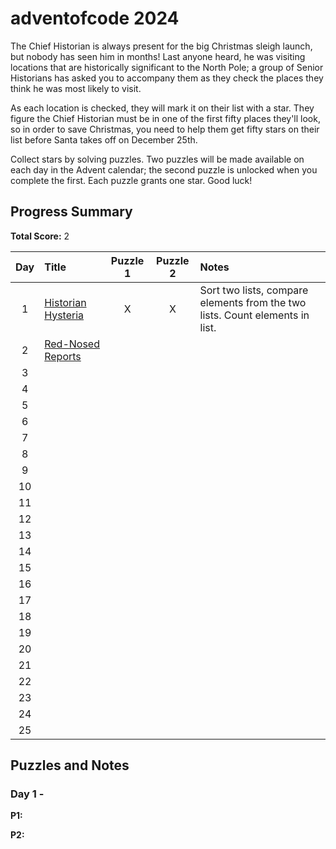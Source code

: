# adventofcode 2024

The Chief Historian is always present for the big Christmas sleigh launch, but nobody has seen him in months! Last anyone heard, he was visiting locations that are historically significant to the North Pole; a group of Senior Historians has asked you to accompany them as they check the places they think he was most likely to visit.

As each location is checked, they will mark it on their list with a star. They figure the Chief Historian must be in one of the first fifty places they'll look, so in order to save Christmas, you need to help them get fifty stars on their list before Santa takes off on December 25th.

Collect stars by solving puzzles. Two puzzles will be made available on each day in the Advent calendar; the second puzzle is unlocked when you complete the first. Each puzzle grants one star. Good luck!

## Progress Summary

**Total Score:** 2

|  Day  | Title                                            | Puzzle 1 | Puzzle 2 | Notes                                                                        |
| :---: | :----------------------------------------------- | :------: | :------: | :--------------------------------------------------------------------------- |
|   1   | [Historian Hysteria](./src/days/day01/README.md) |    X     |    X     | Sort two lists, compare elements from the two lists. Count elements in list. |
|   2   | [Red-Nosed Reports](./src/days/day02/README.md)  |          |          |                                                                              |
|   3   |                                                  |          |          |                                                                              |
|   4   |                                                  |          |          |                                                                              |
|   5   |                                                  |          |          |                                                                              |
|   6   |                                                  |          |          |                                                                              |
|   7   |                                                  |          |          |                                                                              |
|   8   |                                                  |          |          |                                                                              |
|   9   |                                                  |          |          |                                                                              |
|  10   |                                                  |          |          |                                                                              |
|  11   |                                                  |          |          |                                                                              |
|  12   |                                                  |          |          |                                                                              |
|  13   |                                                  |          |          |                                                                              |
|  14   |                                                  |          |          |                                                                              |
|  15   |                                                  |          |          |                                                                              |
|  16   |                                                  |          |          |                                                                              |
|  17   |                                                  |          |          |                                                                              |
|  18   |                                                  |          |          |                                                                              |
|  19   |                                                  |          |          |                                                                              |
|  20   |                                                  |          |          |                                                                              |
|  21   |                                                  |          |          |                                                                              |
|  22   |                                                  |          |          |                                                                              |
|  23   |                                                  |          |          |                                                                              |
|  24   |                                                  |          |          |                                                                              |
|  25   |                                                  |          |          |                                                                              |

## Puzzles and Notes

### Day 1 - 

**P1:** 

**P2:** 

